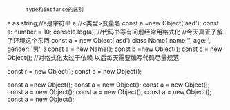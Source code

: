 ###
          type和intfance的区别
  e as string;//e是字符串
  <string>e          //<类型>变量名
  const a =new Object('asd');
  const a: number = 10;
  console.log(a);
  //代码书写有问题经常用格式化
  //今天真正了解了环境这个东西
  const a = new Object('asd')
  class Name{
    name:'',
    age:'',
    gender: '男',
  }
  const a = new Name();
  const b =new Object();
  const c = new Object();
  //对格式化太过于依赖 以后每天需要编写代码尽量规范

  const r = new Object();
  const a = new Object();

  const a =new Object();
  const a = new Object();
  const a = new Object();
  const a = new Object();
  const a = new Object();
  const a = new Object();
  const a = new Object();